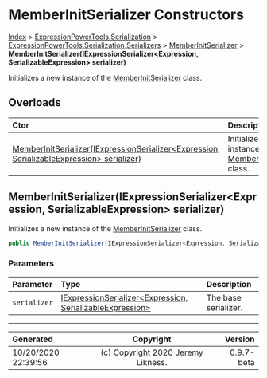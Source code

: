 ﻿# MemberInitSerializer Constructors

[Index](../index.md) > [ExpressionPowerTools.Serialization](ExpressionPowerTools.Serialization.a.md) > [ExpressionPowerTools.Serialization.Serializers](ExpressionPowerTools.Serialization.Serializers.n.md) > [MemberInitSerializer](ExpressionPowerTools.Serialization.Serializers.MemberInitSerializer.cs.md) > **MemberInitSerializer(IExpressionSerializer&lt;Expression, SerializableExpression> serializer)**

Initializes a new instance of the [MemberInitSerializer](ExpressionPowerTools.Serialization.Serializers.MemberInitSerializer.cs.md) class.

## Overloads

| Ctor | Description |
| :-- | :-- |
| [MemberInitSerializer(IExpressionSerializer&lt;Expression, SerializableExpression> serializer)](#memberinitserializeriexpressionserializerexpression-serializableexpression-serializer) | Initializes a new instance of the [MemberInitSerializer](ExpressionPowerTools.Serialization.Serializers.MemberInitSerializer.cs.md) class. |

## MemberInitSerializer(IExpressionSerializer&lt;Expression, SerializableExpression> serializer)

Initializes a new instance of the [MemberInitSerializer](ExpressionPowerTools.Serialization.Serializers.MemberInitSerializer.cs.md) class.

```csharp
public MemberInitSerializer(IExpressionSerializer<Expression, SerializableExpression> serializer)
```

### Parameters

| Parameter | Type | Description |
| :-- | :-- | :-- |
| `serializer` | [IExpressionSerializer&lt;Expression, SerializableExpression>](ExpressionPowerTools.Serialization.Signatures.IExpressionSerializer`2.i.md) | The base serializer. |



---

| Generated | Copyright | Version |
| :-- | :-: | --: |
| 10/20/2020 22:39:56 | (c) Copyright 2020 Jeremy Likness. | 0.9.7-beta |
